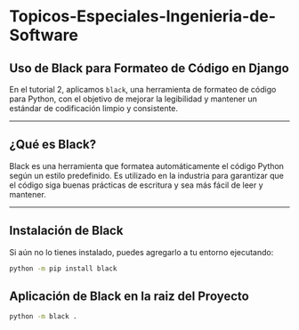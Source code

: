# Topicos-Especiales-Ingenieria-de-Software

##  Uso de Black para Formateo de Código en Django

En el tutorial 2, aplicamos `black`, una herramienta de formateo de código para Python, con el objetivo de mejorar la legibilidad y mantener un estándar de codificación limpio y consistente.

---

##  **¿Qué es Black?**
Black es una herramienta que formatea automáticamente el código Python según un estilo predefinido. Es utilizado en la industria para garantizar que el código siga buenas prácticas de escritura y sea más fácil de leer y mantener.

---

##  **Instalación de Black**
Si aún no lo tienes instalado, puedes agregarlo a tu entorno ejecutando:

```bash
python -m pip install black
```
## Aplicación de Black en la raiz del Proyecto

```bash
python -m black .

```

